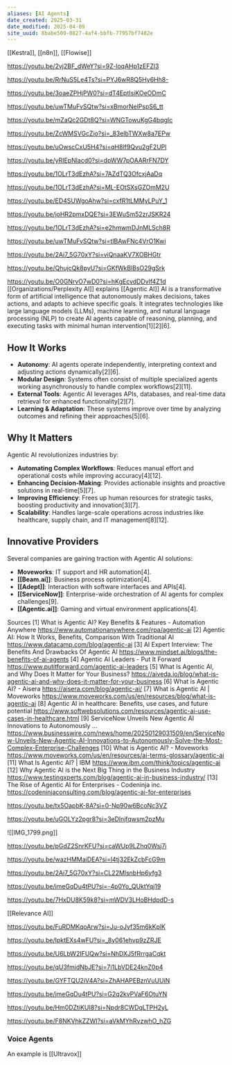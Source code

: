 ```yaml
---
aliases: [AI Agents]
date_created: 2025-03-31
date_modified: 2025-04-09
site_uuid: 8babe509-0827-4af4-bbfb-77957bf7482e
---
```







































































































































































































































































































































































































































































































































































































































































































































































































































































[[Kestra]], [[n8n]], [[Flowise]]

https://youtu.be/2vj2BF_dWeY?si=9Z-loqAHp1zEFZl3

https://youtu.be/RrNuS5Le4Ts?si=PYJ6wR8Q5Hy6Hh8-

https://youtu.be/3oaeZPHjPW0?si=dT4EptIsiKOeODmC

https://youtu.be/uwTMuFvSQtw?si=xBmorNelPspS6_tt

https://youtu.be/mZaQc2GDt8Q?si=WNGTowuKgG4bqgIc

https://youtu.be/ZcWMSVGcZio?si=_83elbTWXw8a7EPw

https://youtu.be/uOwscCxU5H4?si=qH8lf9Qvu2gF2UPl

https://youtu.be/yRIEpNlacd0?si=dpWW7pOAARrFN7DY

https://youtu.be/1OLrT3dEzhA?si=7AZdTQ3OfcxjAaDq


https://youtu.be/1OLrT3dEzhA?si=ML-EOtSXsGZOmM2U

https://youtu.be/ED4SUWgoAhw?si=cxfR1tLMMyLPuY_1

https://youtu.be/joHR2pmxDQE?si=3EWuSm52zrJSKR24

https://youtu.be/1OLrT3dEzhA?si=e2hmwmDJnMLSch8R

https://youtu.be/uwTMuFvSQtw?si=tIBAwFNc4VrO1Kwi

https://youtu.be/2Ai7_5G70xY?si=viQnaaKV7XOBHGtr

https://youtu.be/QhujcQk8pyU?si=GKfWkBlBsO29gSrk

https://youtu.be/O0GNrvO7wD0?si=hKgEcvdDDvlf4Z1d
[[Organizations/Perplexity AI]] explains [[Agentic AI]]
AI is a transformative form of artificial intelligence that autonomously makes decisions, takes actions, and adapts to achieve specific goals. It integrates technologies like large language models (LLMs), machine learning, and natural language processing (NLP) to create AI agents capable of reasoning, planning, and executing tasks with minimal human intervention[1][2][6].

## How It Works
- **Autonomy**: AI agents operate independently, interpreting context and adjusting actions dynamically[2][6].
- **Modular Design**: Systems often consist of multiple specialized agents working asynchronously to handle complex workflows[2][11].
- **External Tools**: Agentic AI leverages APIs, databases, and real-time data retrieval for enhanced functionality[2][7].
- **Learning & Adaptation**: These systems improve over time by analyzing outcomes and refining their approaches[5][6].

## Why It Matters
Agentic AI revolutionizes industries by:
- **Automating Complex Workflows**: Reduces manual effort and operational costs while improving accuracy[4][12].
- **Enhancing Decision-Making**: Provides actionable insights and proactive solutions in real-time[5][7].
- **Improving Efficiency**: Frees up human resources for strategic tasks, boosting productivity and innovation[3][7].
- **Scalability**: Handles large-scale operations across industries like healthcare, supply chain, and IT management[8][12].

## Innovative Providers
Several companies are gaining traction with Agentic AI solutions:
- **Moveworks**: IT support and HR automation[4].
- **[[Beam.ai]]**: Business process optimization[4].
- **[[Adept]]**: Interaction with software interfaces and APIs[4].
- **[[ServiceNow]]**: Enterprise-wide orchestration of AI agents for complex challenges[9].
- **[[Agentic.ai]]**: Gaming and virtual environment applications[4].

Sources
[1] What is Agentic AI? Key Benefits & Features - Automation Anywhere https://www.automationanywhere.com/rpa/agentic-ai
[2] Agentic AI: How It Works, Benefits, Comparison With Traditional AI https://www.datacamp.com/blog/agentic-ai
[3] AI Expert Interview: The Benefits And Drawbacks Of Agentic AI https://www.mindset.ai/blogs/the-benefits-of-ai-agents
[4] Agentic AI Leaders - Put It Forward https://www.putitforward.com/agentic-ai-leaders
[5] What Is Agentic AI, and Why Does It Matter for Your Business? https://aiveda.io/blog/what-is-agentic-ai-and-why-does-it-matter-for-your-business
[6] What is Agentic AI? - Aisera https://aisera.com/blog/agentic-ai/
[7] What is Agentic AI | Moveworks https://www.moveworks.com/us/en/resources/blog/what-is-agentic-ai
[8] Agentic AI in healthcare: Benefits, use cases, and future potential https://www.softwebsolutions.com/resources/agentic-ai-use-cases-in-healthcare.html
[9] ServiceNow Unveils New Agentic AI Innovations to Autonomously ... https://www.businesswire.com/news/home/20250129031509/en/ServiceNow-Unveils-New-Agentic-AI-Innovations-to-Autonomously-Solve-the-Most-Complex-Enterprise-Challenges
[10] What is Agentic AI? - Moveworks https://www.moveworks.com/us/en/resources/ai-terms-glossary/agentic-ai
[11] What Is Agentic AI? | IBM https://www.ibm.com/think/topics/agentic-ai
[12] Why Agentic AI is the Next Big Thing in the Business Industry https://www.testingxperts.com/blog/agentic-ai-in-business-industry/
[13] The Rise of Agentic AI for Enterprises - Codeninja inc. https://codeninjaconsulting.com/blog/agentic-ai-for-enterprises



https://youtu.be/tx5OapbK-8A?si=0-Np90w6BcoNc3VZ

https://youtu.be/uGOLYz2pgr8?si=3eDlnjfqwsm2pzMu

![[IMG_1799.png]]

https://youtu.be/pGdZ2SnrKFU?si=caWUp9LZhq0Wsj7i

https://youtu.be/wazHMMaiDEA?si=l4tj32EkZcbFcG9m

https://youtu.be/2Ai7_5G70xY?si=CL22MlsnbHp6yfg3

https://youtu.be/jmeGqDu4tPU?si=-4p0Yo_QUktYqj19

https://youtu.be/7HxDU8K59k8?si=mWDV3LHoBHdpdD-s

[[Relevance AI]]

https://youtu.be/FuRDMKqoArw?si=Ju-oJyf35m6kKplK

https://youtu.be/IpktEXs4wFU?si=_8y061ehvp9zZRJE

https://youtu.be/U6LbW2IFUQw?si=NhDXJ5fRrrgaCqkt

https://youtu.be/qU3fmidNbJE?si=7i1LbVDE24knZ0p4

https://youtu.be/GYFTQU2iV4A?si=ZhAHAPEBznVuUUiN

https://youtu.be/jmeGqDu4tPU?si=G2q2kvPVaF6OtuYN

https://youtu.be/Hm0DZtiKUI8?si=Npdr8CWDqLTPH2yL

https://youtu.be/F8NKVhkZZWI?si=aVkMYhRvzwhO_hZG
### Voice Agents
An example is [[Ultravox]]